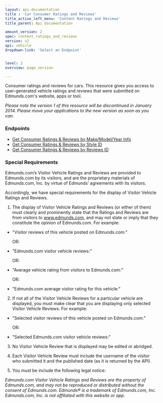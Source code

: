 ```yaml
---
layout: api-documentation
title : 'Car Consumer Ratings and Reviews'
title_active_left_menu: 'Content Ratings and Reviews'
title_parent: Api documentation

amount_version: 2
spec: content_ratings_and_reviews
version: v2
api: vehicle
dropdown-link: 'Select an Endpoint'


level: 2
overview: page_version

---
```

<div class="info-message">
	Consumer ratings and reviews for cars. This resource gives you access to user-generated vehicle ratings and reviews that were submitted on Edmunds.com's website, apps or tool.

<p><i>Please note the version 1 of this resource will be discontinued in January 2014. Please move your applications to the new version as soon as you can.</i></p>
</div>

### Endpoints

* [Get Consumer Ratings & Reviews by Make/Model/Year Info](/api-documentation/vehicle/content_ratings_and_reviews/v2/01_by_mmy/api-description.html)
* [Get Consumer Ratings & Reviews by Style ID](/api-documentation/vehicle/content_ratings_and_reviews/v2/02_by_styleid/api-description.html)
* [Get Consumer Ratings & Reviews by Reviews ID](/api-documentation/vehicle/content_ratings_and_reviews/v2/03_by_id/api-description.html)

### Special Requirements

Edmunds.com’s Visitor Vehicle Ratings and Reviews are provided to Edmunds.com by its visitors, and are the proprietary materials of Edmunds.com, Inc. by virtue of Edmunds’ agreements with its visitors.

Accordingly, we have special requirements for the display of Visitor Vehicle Ratings and Reviews. 

1) The display of Visitor Vehicle Ratings and Reviews (or either of them) must clearly and prominently state that the Ratings and Reviews are from visitors to www.edmunds.com, and may not state or imply that they constitute the opinion of Edmunds.com. For example:

* 	"Visitor reviews of this vehicle posted on Edmunds.com:"

	OR:

*	"Edmunds.com visitor vehicle reviews:"

	OR:

*	"Average vehicle rating from visitors to Edmunds.com:"

	OR:

*	"Edmunds.com average visitor rating for this vehicle:"

2) If not all of the Visitor Vehicle Reviews for a particular vehicle are displayed, you must make clear that you are displaying only selected Visitor Vehicle Reviews. For example:

*	"Selected visitor reviews of this vehicle posted on Edmunds.com:"

	OR:

*	"Selected Edmunds.com visitor vehicle reviews:"

3) No Visitor Vehicle Review that is displayed may be edited or abridged.

4) Each Visitor Vehicle Review must include the username of the visitor who submitted it and the published date (as it is returned by the API).

5) You must be include the following legal notice:

*Edmunds.com Visitor Vehicle Ratings and Reviews are the property of Edmunds.com, and may not be reproduced or distributed without the consent of Edmunds.com.  Edmunds® is a trademark of Edmunds.com, Inc. Edmunds.com, Inc. is not affiliated with this website or app.*
